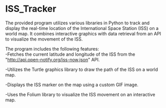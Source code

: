 # ISS_Tracker
 The provided program utilizes various libraries in Python to track and display the real-time location of the International Space Station (ISS) on a world map. It combines interactive graphics with data retrieval from an API to visualize the movement of the ISS.  

 The program includes the following features:  
 -Fetches the current latitude and longitude of the ISS from the "http://api.open-notify.org/iss-now.json" API. 

 -Utilizes the Turtle graphics library to draw the path of the ISS on a world map. 

 -Displays the ISS marker on the map using a custom GIF image. 

 -Uses the Folium library to visualize the ISS movement on an interactive map.

